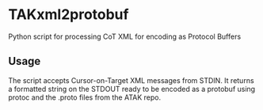 # TAKxml2protobuf

Python script for processing CoT XML for encoding as Protocol Buffers

## Usage

The script accepts Cursor-on-Target XML messages from STDIN.
It returns a formatted string on the STDOUT ready to be encoded as a protobuf using protoc and the .proto files from the ATAK repo.
